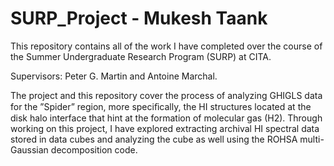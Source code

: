 # SURP_Project - Mukesh Taank

This repository contains all of the work I have completed over the course of the Summer Undergraduate Research Program (SURP) at CITA.

Supervisors: Peter G. Martin and Antoine Marchal.

The project and this repository cover the process of analyzing GHIGLS data for the ”Spider” region, more speciﬁcally, the HI structures located at the disk halo interface that hint at the formation of molecular gas (H2). Through working on this project, I have explored extracting archival HI spectral data stored in data cubes and analyzing the cube as well using the ROHSA multi-Gaussian decomposition code.
